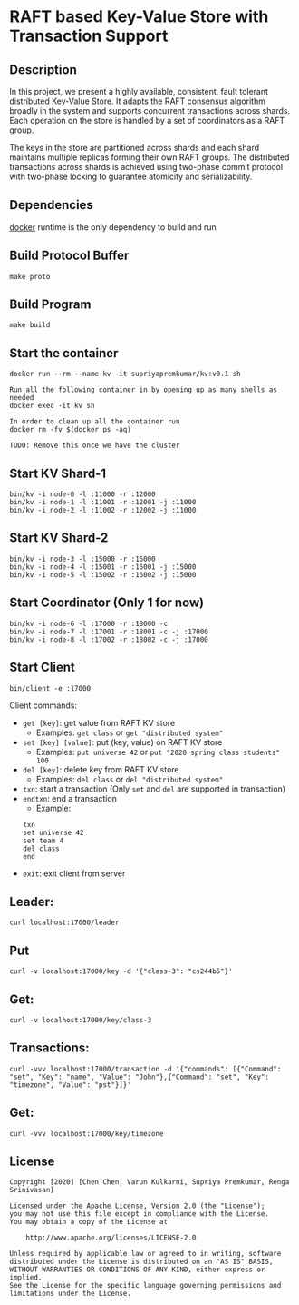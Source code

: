 # RAFT based Key-Value Store with Transaction Support

## Description
In this project, we present a highly available, consistent, fault tolerant distributed Key-Value Store. 
It adapts the RAFT consensus algorithm broadly in the system and supports concurrent transactions across shards. 
Each operation on the store is handled by a set of coordinators as a RAFT group. 

The keys in the store are partitioned across shards and each shard maintains multiple replicas forming their own RAFT groups. 
The distributed transactions across shards is achieved using two-phase commit protocol with two-phase locking to guarantee atomicity and serializability.

## Dependencies
[docker](https://docs.docker.com/get-docker/) runtime is the only dependency to build and run



## Build Protocol Buffer
```
make proto
```

## Build Program
```
make build
```

## Start the container
```
docker run --rm --name kv -it supriyapremkumar/kv:v0.1 sh

Run all the following container in by opening up as many shells as needed
docker exec -it kv sh

In order to clean up all the container run
docker rm -fv $(docker ps -aq)

TODO: Remove this once we have the cluster
```
## Start KV Shard-1
```
bin/kv -i node-0 -l :11000 -r :12000
bin/kv -i node-1 -l :11001 -r :12001 -j :11000 
bin/kv -i node-2 -l :11002 -r :12002 -j :11000
```

## Start KV Shard-2
```
bin/kv -i node-3 -l :15000 -r :16000
bin/kv -i node-4 -l :15001 -r :16001 -j :15000 
bin/kv -i node-5 -l :15002 -r :16002 -j :15000
```

## Start Coordinator (Only 1 for now)
```
bin/kv -i node-6 -l :17000 -r :18000 -c
bin/kv -i node-7 -l :17001 -r :18001 -c -j :17000
bin/kv -i node-8 -l :17002 -r :18002 -c -j :17000
```

## Start Client
```
bin/client -e :17000
```
Client commands:
- `get [key]`: get value from RAFT KV store
  - Examples: `get class` or `get "distributed system"`
- `set [key] [value]`: put (key, value) on RAFT KV store
  - Examples: `put universe 42` or `put "2020 spring class students" 100`
- `del [key]`: delete key from RAFT KV store
  - Examples: `del class` or `del "distributed system"`
- `txn`: start a transaction (Only `set` and `del` are supported in transaction)
- `endtxn`: end a transaction
  - Example:
   ```bazaar
   txn 
   set universe 42
   set team 4
   del class
   end
   ```
- `exit`: exit client from server

## Leader:
```
curl localhost:17000/leader
```

## Put
```
curl -v localhost:17000/key -d '{"class-3": "cs244b5"}'
```

## Get:
```
curl -v localhost:17000/key/class-3
```

## Transactions:
```
curl -vvv localhost:17000/transaction -d '{"commands": [{"Command": "set", "Key": "name", "Value": "John"},{"Command": "set", "Key": "timezone", "Value": "pst"}]}'
```

## Get:
```
curl -vvv localhost:17000/key/timezone
```

## License

    Copyright [2020] [Chen Chen, Varun Kulkarni, Supriya Premkumar, Renga Srinivasan]

    Licensed under the Apache License, Version 2.0 (the "License");
    you may not use this file except in compliance with the License.
    You may obtain a copy of the License at

        http://www.apache.org/licenses/LICENSE-2.0

    Unless required by applicable law or agreed to in writing, software
    distributed under the License is distributed on an "AS IS" BASIS,
    WITHOUT WARRANTIES OR CONDITIONS OF ANY KIND, either express or implied.
    See the License for the specific language governing permissions and
    limitations under the License.